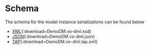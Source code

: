Schema
======

The schema for the model instance serializations can be found below

* [XML](generated/schema/DemoDM.vo-dml.xsd){:download=DemoDM.vo-dml.xsd}
* [JSON](generated/schema/DemoDM.vo-dml.json){:download=DemoDM.vo-dml.json}
* [TAP](generated/schema/DemoDM.vo-dml.tap.xml){:download=DemoDM.vo-dml.tap.xml}

